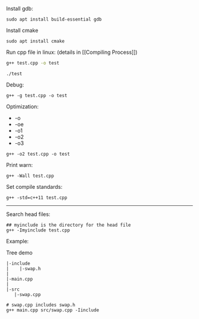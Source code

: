 
Install gdb:

```shell
sudo apt install build-essential gdb
```


Install cmake
```shell
sudo apt install cmake
```


Run cpp file in linux: (details in [[Compiling Process]])

```bash
g++ test.cpp -o test
```

```shell
./test
```

Debug:

```shell
g++ -g test.cpp -o test
```

Optimization: 
- -o
- -oe
- -o1
- -o2
- -o3

```shell
g++ -o2 test.cpp -o test
```

Print warn:
```shell
g++ -Wall test.cpp
```

Set compile standards:

```shell
g++ -std=c++11 test.cpp
```

---

Search head files:
```shell
## myinclude is the directory for the head file
g++ -Imyinclude test.cpp
```

Example: 

Tree  demo 
```
|-include
|    |-swap.h
|
|-main.cpp
|
|-src
   |-swap.cpp
```

```shell
# swap.cpp includes swap.h
g++ main.cpp src/swap.cpp -Iinclude
```

